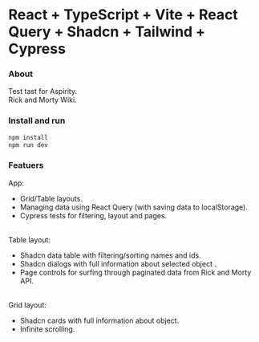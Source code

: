 # React + TypeScript + Vite + React Query + Shadcn + Tailwind + Cypress

### About
Test tast for Aspirity. <br>
Rick and Morty Wiki. 

### Install and run

```js
npm install 
npm run dev
```

### Featuers 

App: <br>
  - Grid/Table layouts.  <br>
  - Managing data using React Query (with saving data to localStorage). <br>
  - Cypress tests for filtering, layout and pages. <br> <br>

Table layout: <br>
  - Shadcn data table with filtering/sorting names and ids. <br>
  - Shadcn dialogs with full information about selected object . <br>
  - Page controls for surfing through paginated data from Rick and Morty API. <br> <br>

Grid layout: <br>
  - Shadcn cards with full information about object. <br>
  - Infinite scrolling.